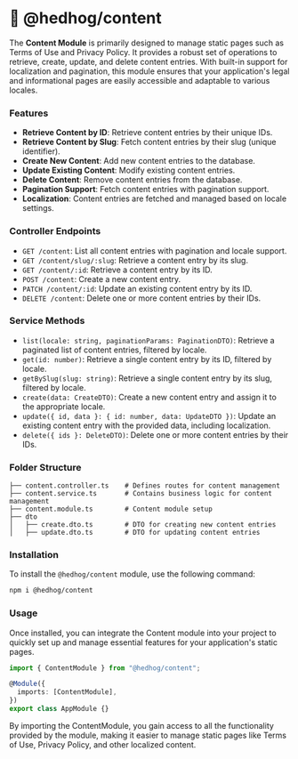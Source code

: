 # 🦔 @hedhog/content

The **Content Module** is primarily designed to manage static pages such as Terms of Use and Privacy Policy. It provides a robust set of operations to retrieve, create, update, and delete content entries. With built-in support for localization and pagination, this module ensures that your application's legal and informational pages are easily accessible and adaptable to various locales.

### Features

- **Retrieve Content by ID**: Retrieve content entries by their unique IDs.
- **Retrieve Content by Slug**: Fetch content entries by their slug (unique identifier).
- **Create New Content**: Add new content entries to the database.
- **Update Existing Content**: Modify existing content entries.
- **Delete Content**: Remove content entries from the database.
- **Pagination Support**: Fetch content entries with pagination support.
- **Localization**: Content entries are fetched and managed based on locale settings.

### Controller Endpoints

- `GET /content`: List all content entries with pagination and locale support.
- `GET /content/slug/:slug`: Retrieve a content entry by its slug.
- `GET /content/:id`: Retrieve a content entry by its ID.
- `POST /content`: Create a new content entry.
- `PATCH /content/:id`: Update an existing content entry by its ID.
- `DELETE /content`: Delete one or more content entries by their IDs.

### Service Methods

- `list(locale: string, paginationParams: PaginationDTO)`: Retrieve a paginated list of content entries, filtered by locale.
- `get(id: number)`: Retrieve a single content entry by its ID, filtered by locale.
- `getBySlug(slug: string)`: Retrieve a single content entry by its slug, filtered by locale.
- `create(data: CreateDTO)`: Create a new content entry and assign it to the appropriate locale.
- `update({ id, data }: { id: number, data: UpdateDTO })`: Update an existing content entry with the provided data, including localization.
- `delete({ ids }: DeleteDTO)`: Delete one or more content entries by their IDs.

### Folder Structure

```plaintext
├── content.controller.ts    # Defines routes for content management
├── content.service.ts       # Contains business logic for content management
├── content.module.ts        # Content module setup
├── dto
│   ├── create.dto.ts        # DTO for creating new content entries
│   ├── update.dto.ts        # DTO for updating content entries
```

### Installation

To install the `@hedhog/content` module, use the following command:

```bash
npm i @hedhog/content
```

### Usage

Once installed, you can integrate the Content module into your project to quickly set up and manage essential features for your application's static pages.

```typescript
import { ContentModule } from "@hedhog/content";

@Module({
  imports: [ContentModule],
})
export class AppModule {}
```

By importing the ContentModule, you gain access to all the functionality provided by the module, making it easier to manage static pages like Terms of Use, Privacy Policy, and other localized content.
